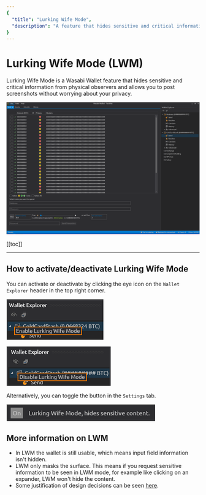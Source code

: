 ```yaml
---
{
  "title": "Lurking Wife Mode",
  "description": "A feature that hides sensitive and critical information from physical observers designed to allow you to post screenshots without worrying about leaking private details of your wallet. This is the Wasabi documentation, an archive of knowledge about the open-source, non-custodial and privacy-focused Bitcoin wallet for desktop."
}
---
```


# Lurking Wife Mode (LWM)

Lurking Wife Mode is a Wasabi Wallet feature that hides sensitive and critical information from physical observers and allows you to post screenshots without worrying about your privacy.

![Wasabi Wallet Lurking Wife Mode](/Send.png "Wasabi Wallet Lurking Wife Mode")

[[toc]]

---

## How to activate/deactivate Lurking Wife Mode
You can activate or deactivate by clicking the eye icon on the `Wallet Explorer` header in the top right corner.

![Enable Lurking Wife Mode in Wasabi Wallet](/LWMExplorerActivate.png "Enable Lurking Wife Mode in Wasabi Wallet")

![Disable Lurking Wife Mode in Wasabi Wallet](/LWMExplorerDeactivate.png "Disable Lurking Wife Mode in Wasabi Wallet")

Alternatively, you can toggle the button in the `Settings` tab.

![Wasabi Wallet Lurking Wife Mode Settings](/LWMSettings.png "Wasabi Wallet Lurking Wife Mode Settings")

## More information on LWM
- In LWM the wallet is still usable, which means input field information isn't hidden.
- LWM only masks the surface.
This means if you request sensitive information to be seen in LWM mode, for example like clicking on an expander, LWM won't hide the content.
- Some justification of design decisions can be seen [here](https://github.com/zkSNACKs/WalletWasabi/issues/2234).
